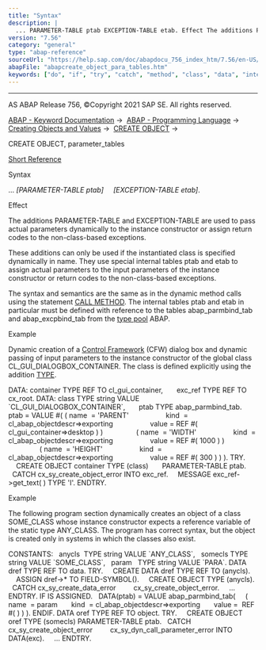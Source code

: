 ```yaml
---
title: "Syntax"
description: |
  ... PARAMETER-TABLE ptab EXCEPTION-TABLE etab. Effect The additions PARAMETER-TABLE and EXCEPTION-TABLE are used to pass actual parameters dynamically to the instance constructor or assign return codes to the non-class-based exceptions. These additions can only be used if the instant
version: "7.56"
category: "general"
type: "abap-reference"
sourceUrl: "https://help.sap.com/doc/abapdocu_756_index_htm/7.56/en-US/abapcreate_object_para_tables.htm"
abapFile: "abapcreate_object_para_tables.htm"
keywords: ["do", "if", "try", "catch", "method", "class", "data", "internal-table", "abapcreate", "object", "para", "tables"]
---
```


* * *

AS ABAP Release 756, ©Copyright 2021 SAP SE. All rights reserved.

[ABAP - Keyword Documentation](https://help.sap.com/doc/abapdocu_756_index_htm/7.56/en-US/abenabap.htm) →  [ABAP - Programming Language](https://help.sap.com/doc/abapdocu_756_index_htm/7.56/en-US/abenabap_reference.htm) →  [Creating Objects and Values](https://help.sap.com/doc/abapdocu_756_index_htm/7.56/en-US/abencreate_objects.htm) →  [CREATE OBJECT](https://help.sap.com/doc/abapdocu_756_index_htm/7.56/en-US/abapcreate_object.htm) → 

CREATE OBJECT, parameter\_tables

[Short Reference](https://help.sap.com/doc/abapdocu_756_index_htm/7.56/en-US/abapcreate_object_shortref.htm)

Syntax

... *\[*PARAMETER-TABLE ptab*\]*
    *\[*EXCEPTION-TABLE etab*\]*.

Effect

The additions PARAMETER-TABLE and EXCEPTION-TABLE are used to pass actual parameters dynamically to the instance constructor or assign return codes to the non-class-based exceptions.

These additions can only be used if the instantiated class is specified dynamically in name. They use special internal tables ptab and etab to assign actual parameters to the input parameters of the instance constructor or return codes to the non-class-based exceptions.

The syntax and semantics are the same as in the dynamic method calls using the statement [CALL METHOD](https://help.sap.com/doc/abapdocu_756_index_htm/7.56/en-US/abapcall_method_dynamic.htm). The internal tables ptab and etab in particular must be defined with reference to the tables abap\_parmbind\_tab and abap\_excpbind\_tab from the [type pool](https://help.sap.com/doc/abapdocu_756_index_htm/7.56/en-US/abentype_pool_glosry.htm "Glossary Entry") ABAP.

Example

Dynamic creation of a [Control Framework](https://help.sap.com/doc/abapdocu_756_index_htm/7.56/en-US/abencontrol_framework_glosry.htm "Glossary Entry") (CFW) dialog box and dynamic passing of input parameters to the instance constructor of the global class CL\_GUI\_DIALOGBOX\_CONTAINER. The class is defined explicitly using the addition [TYPE](https://help.sap.com/doc/abapdocu_756_index_htm/7.56/en-US/abapcreate_object_explicit.htm).

DATA: container TYPE REF TO cl\_gui\_container,
      exc\_ref TYPE REF TO cx\_root.
DATA: class TYPE string VALUE \`CL\_GUI\_DIALOGBOX\_CONTAINER\`,
      ptab TYPE abap\_parmbind\_tab.
ptab = VALUE #( ( name  = 'PARENT'
                  kind  = cl\_abap\_objectdescr=>exporting
                  value = REF #( cl\_gui\_container=>desktop ) )
                ( name  = 'WIDTH'
                  kind  = cl\_abap\_objectdescr=>exporting
                  value = REF #( 1000 ) )
                ( name  = 'HEIGHT'
                  kind  = cl\_abap\_objectdescr=>exporting
                  value = REF #( 300 ) ) ).
TRY.
    CREATE OBJECT container TYPE (class)
      PARAMETER-TABLE ptab.
  CATCH cx\_sy\_create\_object\_error INTO exc\_ref.
    MESSAGE exc\_ref->get\_text( ) TYPE 'I'.
ENDTRY.

Example

The following program section dynamically creates an object of a class SOME\_CLASS whose instance constructor expects a reference variable of the static type ANY\_CLASS. The program has correct syntax, but the object is created only in systems in which the classes also exist.

CONSTANTS:
  anycls  TYPE string VALUE \`ANY\_CLASS\`,
  somecls TYPE string VALUE \`SOME\_CLASS\`,
  param   TYPE string VALUE \`PARA\`.
DATA dref TYPE REF TO data.
TRY.
    CREATE DATA dref TYPE REF TO (anycls).
    ASSIGN dref->\* TO FIELD-SYMBOL(<fs>).
    CREATE OBJECT <fs> TYPE (anycls).
  CATCH cx\_sy\_create\_data\_error
        cx\_sy\_create\_object\_error.
    ...
ENDTRY.
IF <fs> IS ASSIGNED.
  DATA(ptab) = VALUE abap\_parmbind\_tab(
    ( name  = param
      kind  = cl\_abap\_objectdescr=>exporting
      value =  REF #( <fs> ) ) ).
ENDIF.
DATA oref TYPE REF TO object.
TRY.
    CREATE OBJECT oref TYPE (somecls) PARAMETER-TABLE ptab.
  CATCH cx\_sy\_create\_object\_error
        cx\_sy\_dyn\_call\_parameter\_error INTO DATA(exc).
    ...
ENDTRY.